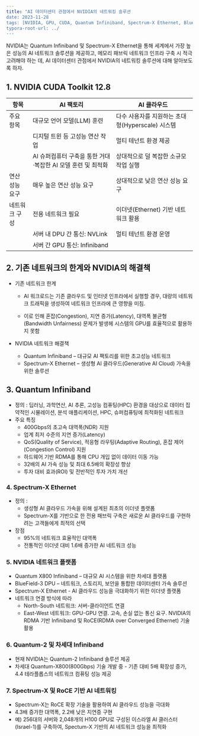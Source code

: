```yaml
---
title: "AI 데이터센터 관점에서 NVIDIA의 네트워킹 솔루션
date: 2023-11-28
tags: [NVIDIA, GPU, CUDA, Quantum Infiniband, Spectrum-X Ethernet, BlueField-3 DPU, RoCE]
typora-root-url: ../
---
```


NVIDIA는 Quantum Infiniband 및 Spectrum-X Ethernet을 통해 세계에서 가장 높은 성능의 AI 네트워크 솔루션을 제공하고, 메모리 패브릭 네트워크 인프라 구축 시 적극 고려해야 하는 데, AI 데이터센터 관점에서 NVIDIA의 네트워킹 솔루션에 대해 알아보도록 하자. 



## 1. **NVIDIA CUDA Toolkit 12.8**

| 항목           | AI 팩토리                                                    | AI 클라우드                                      |
| -------------- | ------------------------------------------------------------ | ------------------------------------------------ |
| 주요 항목      | 대규모 언어 모델(LLM) 훈련                                   | 다수 사용자를 지원하는 초대형(Hyperscale) 시스템 |
|                | 디지털 트윈 등 고성능 연산 작업                              | 멀티 테넌트 환경 제공                            |
|                | AI 슈퍼컴퓨터 구축을 통한 거대·복잡한 AI 모델 훈련 및 최적화 | 상대적으로 덜 복잡한 소규모 작업 실행            |
| 연산 성능 요구 | 매우 높은 연산 성능 요구                                     | 상대적으로 낮은 연산 성능 요구                   |
| 네트워크 구성  | 전용 네트워크 필요                                           | 이더넷(Ethernet) 기반 네트워크 활용              |
|                | 서버 내 DPU 간 통신: NVLink                                  | 멀티 테넌트 환경 운영                            |
|                | 서버 간 GPU 통신: Infiniband                                 |                                                  |



##  2. 기존 네트워크의 한계와 NVIDIA의 해결책

* 기존 네트워크 한계

  - AI 워크로드는 기존 클라우드 및 인터넷 인프라에서 실행할 경우, 대량의 네트워크 트래픽을 생성하여 네트워크 인프라에 큰 영향을 미침.

  - 이로 인해 혼잡(Congestion), 지연 증가(Latency), 대역폭 불균형(Bandwidth Unfairness) 문제가 발생헤 시스템의 GPU를 효율적으로 활용하지 못함

* NVIDIA 네트워크 해결책

  * Quantum Infiniband – 대규모 AI 팩토리를 위한 초고성능 네트워크
  * Spectrum-X Ethernet – 생성형 AI 클라우드(Generative AI Cloud) 가속을 위한 솔루션

##  3. Quantum Infiniband

* 정의 : 딥러닝, 과학연산, AI 추론, 고성능 컴퓨팅(HPC) 환경을 대상으로 데이터 집약적인 시뮬레이션, 분석 애플리케이션, HPC, 슈퍼컴퓨팅에 최적화된 네트워크
* 주요 특징
  - 400Gbps의 초고속 대역폭(NDR) 지원
  - 업계 최저 수준의 지연 증가(Latency)
  - QoS(Quality of Service), 적응형 라우팅(Adaptive Routing), 혼잡 제어(Congestion Control) 지원
  - 하드웨어 기반 RDMA를 통해 CPU 개입 없이 데이터 이동 가능
  - 32배의 AI 가속 성능 및 최대 6.5배의 확장성 향상
  - 투자 대비 효과(ROI) 및 전반적인 투자 가치 개선



### 4. Spectrum-X Ethernet

* 정의 :
  - 생성형 AI 클라우드 가속을 위해 설계된 최초의 이더넷 플랫폼
  - Spectrum-X를 기반으로 한 전용 패브릭 구축은 새로운 AI 클라우드를 구현하려는 고객들에게 최적의 선택
* 장점
  - 95%의 네트워크 효율적인 대역폭
  - 전통적인 이더넷 대비 1.6배 증가한 AI 네트워크 성능



### 5. NVIDIA 네트워크 플랫폼

* Quantum X800 Infiniband – 대규모 AI 시스템을 위한 차세대 플랫폼
* BlueField-3 DPU – 네트워크, 스토리지, 보안을 통합한 데이터센터 가속 솔루션
* Spectrum-X Ethernet - AI 클라우드 성능을 극대화하기 위한 이더넷 플랫폼
* 네트워크 연결 방식에 따라
  - North-South 네트워크: 서버-클라이언트 연결
  - East-West 네트워크: GPU-GPU 연결. 고속, 손실 없는 통신 요구. NVIDIA의 RDMA 기반 Infiniband 및 RoCE(RDMA over Converged Ethernet) 기술 활용



### 6. Quantum-2 및 차세대 Infiniband

* 현재 NVIDIA는 Quantum-2 Infiniband 솔루션 제공
* 차세대 Quantum-X800(800Gbps) 기술 개발 중 - 기존 대비 5배 확장성 증가, 4.4 테라플롭스의 네트워크 컴퓨팅 성능 제공



### 7. Spectrum-X 및 RoCE 기반 AI 네트워킹

* Spectrum-X는 RoCE 확장 기술을 활용하여 AI 클라우드 성능을 극대화
* 4.3배 증가한 대역폭, 2.2배 낮은 지연증 구현
* 예) 256대의 서버와 2,048개의 H100 GPU로 구성된 이스라엘 AI 클러스터(Israel-1)를 구축하여, Spectum-X 기반의 AI 네트워크 성능을 최적화
